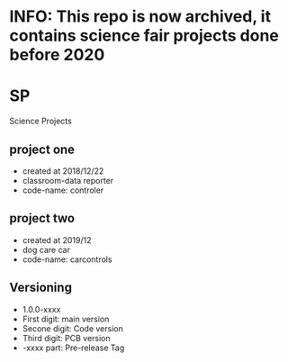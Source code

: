 # **INFO: This repo is now archived, it contains science fair projects done before 2020**

# SP
Science Projects

## project one 
* created at 2018/12/22
* classroom-data reporter
* code-name: controler
## project two
* created at 2019/12
* dog care car
* code-name: carcontrols
## Versioning
* 1.0.0-xxxx
* First digit: main version
* Secone digit: Code version
* Third digit: PCB version
* -xxxx part: Pre-release Tag

